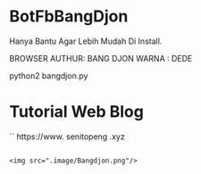 # BotFbBangDjon

Hanya Bantu Agar Lebih Mudah Di Install.

BROWSER
AUTHUR: BANG DJON
WARNA : DEDE

python2 bangdjon.py

# Tutorial Web Blog
``
https://www. senitopeng .xyz
```

<img src=".image/Bangdjon.png"/>
